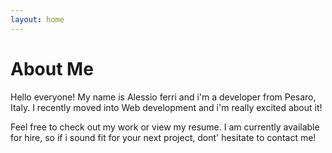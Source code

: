 ```yaml
---
layout: home
---
```

# About Me

Hello everyone! My name is Alessio ferri and i'm a developer from Pesaro, Italy.
I recently moved into Web development and i'm really excited about it!

Feel free to check out my work or view my resume.
I am currently available for hire, so if i sound fit for your next project, dont' hesitate to contact me!
